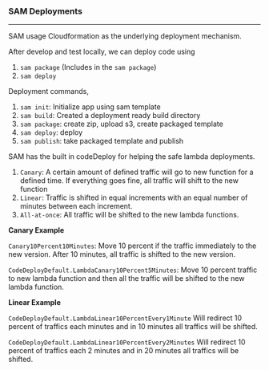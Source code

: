 ### SAM Deployments

---

SAM usage Cloudformation as the underlying deployment mechanism.

After develop and test locally, we can deploy code using

1. `sam package` (Includes in the `sam package`)
2. `sam deploy`

Deployment commands,

1. `sam init`: Initialize app using sam template
2. `sam build`: Created a deployment ready build directory
3. `sam package`: create zip, upload s3, create packaged template
4. `sam deploy`: deploy
5. `sam publish`: take packaged template and publish

SAM has the built in codeDeploy for helping the safe lambda deployments.

1. `Canary`: A certain amount of defined traffic will go to new function for a defined time. If everything goes fine, all traffic will shift to the new function
2. `Linear`: Traffic is shifted in equal increments with an equal number of minutes between each increment.
3. `All-at-once`: All traffic will be shifted to the new lambda functions.

**Canary Example**

`Canary10Percent10Minutes`: Move 10 percent if the traffic immediately to the new version. After 10 minutes, all traffic is shifted to the new version.

`CodeDeployDefault.LambdaCanary10Percent5Minutes`: Move 10 percent traffic to new lambda function and then all the traffic will be shifted to the new lambda function.

**Linear Example**

`CodeDeployDefault.LambdaLinear10PercentEvery1Minute` Will redirect 10 percent of traffics each minutes and in 10 minutes all traffics will be shifted.

`CodeDeployDefault.LambdaLinear10PercentEvery2Minutes` Will redirect 10 percent of traffics each 2 minutes and in 20 minutes all traffics will be shifted.
